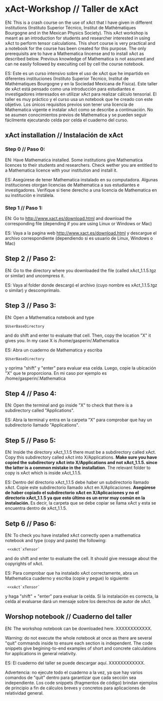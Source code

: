 # xAct-Workshop // Taller de xAct

EN: This is a crash course on the use of xAct that I have given in different institutions (Instituto Superior Técnico, Institut de Mathématiques Bourgogne and 
in the Mexican Physics Society). This xAct workshop is meant as an introduction for students and researcher interested in using xAct to perform tensor calculations. This short course is very practical and a notebook for the course has been created for this purpose.  The only prerequisits are to have a Mathematica lincense and to install xAct as described below. Previous knowledge of Mathematica is not assumed and can ne easily followed by execuiting cell by cell the course notebook.


ES: Este es un curso intensivo sobre el uso de xAct que he impartido en diferentes instituciones (Instituto Superior Técnico, Institut de Mathématiques Bourgogne y 
en la Sociedad Mexicana de Física). Este taller de xAct está pensado como una introducción para estudiantes e investigadores interesados ​​en utilizar xAct para realizar cálculo tensorial. El taller es muy práctico y el curso usa un notebook que he creado con este objetivo.  Los únicos requisitos previos son tener una licencia de Mathematica vigente e instalar xAct como se describe a continuación. No se asumen conocimientos previos de Mathematica y se pueden seguir fácilmente ejecutando celda por celda el cuaderno del curso.

## xAct installation // Instalación de xAct

### Step 0 // Paso 0:
EN: Have Mathematica installed. Some institutions give Mathematica licences to their students and researchers. Check wether you are entitled to a Mathematica licence with your institution and install it.

ES: Asegúrese de tener Mathematica instalado en su computadora. Algunas instituciones otorgan licencias de Mathematica a sus estudiantes e investigadores. Verifique si tiene derecho a una licencia de Mathematica en su institución e instálela.

### Step 1 // Paso 1: 
EN: Go to 
http://www.xact.es/download.html
and download the corresponding file (depending if you are using Linux or
Windows or Mac)

ES: Vaya a la pagina web
http://www.xact.es/download.html
y descargue el archivo correspondiente (dependiendo si es usuario de Linux, Windows o Mac)

## Step 2 // Paso 2:
EN: Go to the directory where you downloaded the file (called
xAct_1.1.5.tgz or similar) and uncompress it.

ES: Vaya al folder donde descargó el archivo (cuyo nombre es xAct_1.1.5.tgz o similar) y descomprímalo. 

## Step 3 // Paso 3:
EN: Open a Mathematica notebook and type 
```
$UserBaseDirectory 
```
and do shift and enter to evaluate that cell.
Then, copy the location "X" it gives you. In my case X is
/home/gasperin/.Mathematica

ES: Abra un cuaderno de Mathematica y escriba 
```
$UserBaseDirectory 
```
 y oprima "shift" y "enter" para evaluar esa celda.
Luego, copie la ubicación "X" que te proporciona. En mi caso por ejemplo es 
/home/gasperin/.Mathematica

## Step 4 // Paso 4: 
EN: Open the terminal and go inside "X" to check that there is a
subdirectory called "Applications".

ES: Abra la terminal y entra en la carpeta "X" para comprobar que hay un
subdirectorio llamado "Applications".

## Step 5 // Paso 5:
EN: Inside the directory xAct_1.1.5 there must be a subdirectory
called xAct. Copy this subdirectory called xAct into X/Applications.
**Make sure you have copied the subdirectory xAct into X/Applications and
not xAct_1.1.5.
since the latter is a common mistake in the installation**. The relevant
folder to copy is xAct which is inside xAct_1.1.5.

ES: Dentro del directorio xAct_1.1.5 debe haber un subdirectorio
llamado xAct. Copie este subdirectorio llamado xAct en X/Aplicaciones.
**Asegúrese de haber copiado el subdirectorio xAct en X/Aplicaciones y
no el directorio xAct_1.1.5 ya que esto último es un error muy común en la instalación.**
Es decir, la carpeta que se debe copiar se llama xAct y esta se encuentra dentro de xAct_1.1.5. 


## Setp 6 // Paso 6:
EN: To check you have installed xAct correctly open a mathematica
notebook and type (copy and paste) the following:  
```
 <<xAct`xTensor`
```

and do shift and enter to evaluate the cell. It should give message
about the copyrights of xAct.

ES:  Para comprobar que ha instalado xAct correctamente, abra un Mathematica
cuaderno y escriba (copie y pegue) lo siguiente: 
```
 <<xAct`xTensor`
```

y haga "shift" + "enter" para evaluar la celda.  Si la instalación es correcta, la celda al evaluarse dará un mensaje
sobre los derechos de autor de xAct.

## Worshop notebook // Cuaderno del taller

EN: The workshop notebook can be downloaded here. XXXXXXXXXXXX.

Warning: do not execute the whole notebook at once as there are several "quit" commands inside to ensure each section is independent. The code snippets give begining-to-end examples of short and concrete calculations for applications in general relativity.

ES: El cuaderno del taller se puede descargar aquí. XXXXXXXXXXXX.

Advertencia: no ejecute todo el cuaderno a la vez, ya que hay varios comandos de "quit" dentro para garantizar que cada sección sea independiente. Los code snippets (fragmentos de código) brindan ejemplos de principio a fin de cálculos breves y concretos para aplicaciones de relatividad general.


